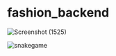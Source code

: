 # fashion_backend
![Screenshot (1525)](https://github.com/mdfaizan973/fashion_backend/assets/106812942/cd5ef2f3-2bf2-47b4-a157-6f85bc6645d6)







![snakegame](https://github.com/mdfaizan973/fashion_backend/assets/106812942/728fdb9e-b7e2-489c-9364-8cc527fd1a4e)
